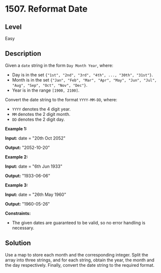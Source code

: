 # 1507. Reformat Date
## Level
Easy

## Description
Given a `date` string in the form `Day Month Year`, where:

* Day is in the set `{"1st", "2nd", "3rd", "4th", ..., "30th", "31st"}`.
* Month is in the set `{"Jan", "Feb", "Mar", "Apr", "May", "Jun", "Jul", "Aug", "Sep", "Oct", "Nov", "Dec"}`.
* Year is in the range `[1900, 2100]`.

Convert the date string to the format `YYYY-MM-DD`, where:

* `YYYY` denotes the 4 digit year.
* `MM` denotes the 2 digit month.
* `DD` denotes the 2 digit day.

**Example 1:**

**Input:** date = "20th Oct 2052"

**Output:** "2052-10-20"

**Example 2:**

**Input:** date = "6th Jun 1933"

**Output:** "1933-06-06"

**Example 3:**

**Input:** date = "26th May 1960"

**Output:** "1960-05-26"

**Constraints:**

* The given dates are guaranteed to be valid, so no error handling is necessary.

## Solution
Use a map to store each month and the corresponding integer. Split the array into three strings, and for each string, obtain the year, the month and the day respectively. Finally, convert the date string to the required format.
